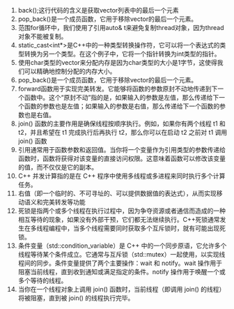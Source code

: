 1. back();这行代码的含义是获取vector列表中的最后一个元素
2. pop_back()是一个成员函数，它用于移除vector的最后一个元素。
3. 范围for循环中，我们使用了引用auto& t来避免复制thread对象，因为thread对象不能被复制。
4. static_cast<int*>是C++中的一种类型转换操作符，它可以将一个表达式的类型转换为另一个类型。在这个例子中，它将一个指针转换为int类型的指针。
5. 使用char类型的vector来分配内存是因为char类型的大小是1字节，这使得我们可以精确地控制分配的内存大小。
6. pop_back()是一个成员函数，它用于移除vector的最后一个元素。
7. forward函数用于实现完美转发。它能够将函数的参数原封不动地传递到下一个函数中。这个“原封不动”指的是，如果输入的参数是左值，那么传递给下一个函数的参数也是左值；如果输入的参数是右值，那么传递给下一个函数的参数也是右值。
8. join() 函数的主要作用是确保线程按顺序执行。例如，如果你有两个线程 t1 和 t2，并且希望在 t1 完成执行后再执行 t2，那么你可以在启动 t2 之前对 t1 调用 join() 函数
9. 引用通常用于函数参数和返回值。当你将一个变量作为引用类型的参数传递给函数时，函数将获得对该变量的直接访问权限。这意味着函数可以修改该变量的值，而不仅仅是它的副本。
10. C++ 并发计算指的是在 C++ 程序中使用多线程或多进程来同时执行多个计算任务。
11. 右值（即一个临时的、不可寻址的、可以提供数据值的表达式），从而实现移动语义和完美转发等功能
12. 死锁是指两个或多个线程在执行过程中，因为争夺资源或者通信而造成的一种相互等待的现象，如果没有外部干预，它们都无法继续执行。C++死锁通常发生在多线程编程中，当多个线程需要同时获取多个互斥锁时，就有可能出现死锁。
13. 条件变量（std::condition_variable）是 C++ 中的一个同步原语，它允许多个线程等待某个条件成立。它通常与互斥锁（std::mutex）一起使用，以实现线程间的同步。条件变量提供了两个主要操作：wait 和 notify。wait 操作用于阻塞当前线程，直到收到通知或满足指定的条件。notify 操作用于唤醒一个或多个等待的线程。
14. 当你在一个线程对象上调用 join() 函数时，当前线程（即调用 join() 的线程）将被阻塞，直到被 join() 的线程执行完毕。
